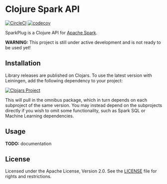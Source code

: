 Clojure Spark API
=================

[![CircleCI](https://circleci.com/gh/amperity/sparkplug.svg?style=shield&circle-token=8222ffae4136dd0fd585c5f2c361ea9426acee8d)](https://circleci.com/gh/amperity/sparkplug)
[![codecov](https://codecov.io/gh/amperity/sparkplug/branch/master/graph/badge.svg)](https://codecov.io/gh/amperity/sparkplug)

SparkPlug is a Clojure API for [Apache Spark](http://spark.apache.org/).

**WARNING:** This project is still under active development and is not ready to
be used yet!


## Installation

Library releases are published on Clojars. To use the latest version with
Leiningen, add the following dependency to your project:

[![Clojars Project](https://clojars.org/amperity/sparkplug/latest-version.svg)](https://clojars.org/amperity/sparkplug)

This will pull in the omnibus package, which in turn depends on each subproject
of the same version. You may instead depend on the subprojects directly if you
wish to omit some functionality, such as Spark SQL or Machine Learning
dependencies.


## Usage

**TODO:** documentation


## License

Licensed under the Apache License, Version 2.0. See the [LICENSE](LICENSE) file
for rights and restrictions.
